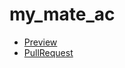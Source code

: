 # my_mate_ac
<ul>
<li><a href="https://nchuhrina.github.io/my_mate_ac/">Preview</a></li>
<li><a href="https://github.com/nchuhrina/my_mate_ac/">PullRequest </a></li>
</ul>

